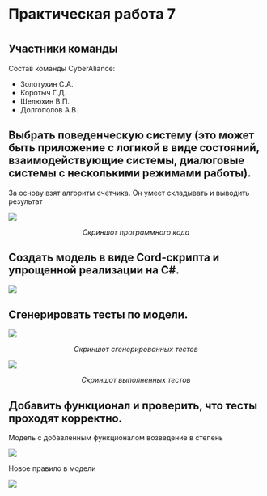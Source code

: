 <h1>Практическая работа 7<h1>
<h2>Участники команды</h2>
<p>Состав команды CyberAliance: </p>
<ul>
  <li>Золотухин С.А.</li>
  <li>Коротыч Г.Д.</li>
  <li>Шелюхин В.П.</li>
  <li>Долгополов А.В.</li>
</ul>
<h2>Выбрать поведенческую систему (это может быть приложение с
логикой в виде состояний, взаимодействующие системы,
диалоговые системы с несколькими режимами работы).</h2>
<p>За основу взят алгоритм счетчика. Он умеет складывать и выводить результат</p>

<p><img src='https://sun9-26.userapi.com/impg/Unghf5iyOYtj1j7UDRbMA25FJZ21ddXxRpUlZg/ERSgtwKkr_4.jpg?size=835x598&quality=96&sign=1bd64767485fe1f63f1ee3cfed1e54f9&type=album'></p>
<p align="center"><i>Скриншот программного кода</i></p>

<h2>Создать модель в виде Cord-скрипта и упрощенной реализации
на С#.</h2>
<p><img src="https://sun9-61.userapi.com/impg/RTinoHVoSl-VGwuBmVdhBR8zZe7YKwtfa1lwrw/1W3r9sPePxg.jpg?size=483x447&quality=96&sign=cc1f7980a9d0ed5e1bbb2cc22c14f3f8&type=album"></p>

<h2>Сгенерировать тесты по модели.</h2>
<p><img src="https://sun9-76.userapi.com/impg/pr0JH1FmSnSGKMQVe7_E0zZ5BQx0YmUXbC5kuw/f4_j6_1kpkw.jpg?size=816x813&quality=96&sign=ae934362893466d5bed33c1558b94a2c&type=album"></p>
  <p align="center"><i>Скриншот сгенерированных тестов</i></p>

<p><img src="https://sun9-11.userapi.com/impg/Q5J741L4Tx4Zrf7imxfb2F7IPORRMgDB1H_SFQ/LhsAS95aKjA.jpg?size=392x833&quality=96&sign=87e439384e0739c5ffa6c542b03aff36&type=album"></p>
  <p align="center"><i>Скриншот выполненных тестов</i></p>

<h2>Добавить функционал и проверить, что тесты проходят
корректно.</h2>
  <p>Модель с добавленным функционалом возведение в степень</p>
  <p><img src="https://sun9-13.userapi.com/impg/7w6NHVFK63sPMdEq2nmzibKvGfwpkWTfzDKwEQ/ijgcfLWJg0g.jpg?size=372x160&quality=96&sign=de8574d3f6e6a2208598d553123b0acc&type=album"></p>
  <p>Новое правило в модели</p>
  <p><img src="https://sun9-72.userapi.com/impg/RU1pIVYycdQ2RIWpptuZ-zhg0PScugDlcf5QDQ/kYdyIrxyzQg.jpg?size=482x157&quality=96&sign=f879b337e1747ce14cd1fd7e6adc60f7&type=album"></p>
